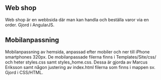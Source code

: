 Web shop
--------
Web shop är en webbsida där man kan handla och beställa varor via en order.
Gjord i AngularJS.


Mobilanpassning
---------------
Mobilanpassning av hemsida, anpassad efter mobiler och ner till iPhone smartphones 320px.
De mobilanpassade filerna finns i Templates/Site/css/ och heter styles.css samt styles_home.css.
Dessa är gjorda av Marcus Eriksson samt någon justering av index.html filerna som finns i mappen sv.
Gjord i CSS/HTML.



